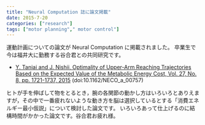 ```yaml
---
title: "Neural Computation 誌に論文掲載"
date: 2015-7-20
categories: ["research"]
tags: ["motor planning"," motor control"]
---
```


運動計画についての論文が Neural Computation に掲載されました。
卒業生で今は福井大に勤務する谷合君との共同研究です。

- [Y. Taniai and J. Nishii, Optimality of Upper-Arm Reaching Trajectories Based on the Expected Value of the Metabolic Energy Cost, Vol. 27, No. 8, pp. 1721-1737, 2015](http://www.mitpressjournals.org/doi/abs/10.1162/NECO_a_00757#.VdSXsFrtmko)
(doi:10.1162/NECO_a_00757)

ヒトが手を伸ばして物をとるとき，腕の各関節の動かし方はいろいろとありえますが，その中で一番疲れないような動き方を脳は選択しているとする「消費エネルギー最小仮説」について検討した論文です。
いろいろあって仕上げるのに結構時間がかかった論文です。谷合君お疲れ様。
